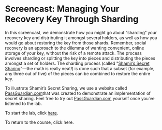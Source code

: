 # Screencast: Managing Your Recovery Key Through Sharding 

In this screencast, we demonstrate how you might go about “sharding” your recovery key and distributing it amongst several holders, as well as how you would go about restoring the key from those shards. Remember, social recovery is an approach to the dilemma of wanting convenient, online storage of your key, without the risk of a remote attack. The process involves sharding or splitting the key into pieces and distributing the pieces amongst a set of holders. The sharding process (called "[Shamir’s Secret Sharing](https://en.wikipedia.org/wiki/Shamir%27s_Secret_Sharing)"—the math is really neat!) is done such that a subset (for example, any three out of five) of the pieces can be combined to restore the entire key.

To illustrate Shamir’s Secret Sharing, we use a website called [PassGuardian.com](http://passguardian.com/)that was created to demonstrate an implementation of secret sharing. Feel free to try out [PassGuardian.com](http://passguardian.com/) yourself once you’ve listened to the lab.

To start the lab, click [here](https://www.youtube.com/watch?v=uz8QMxPvOb8).

To return to the course, click here.

